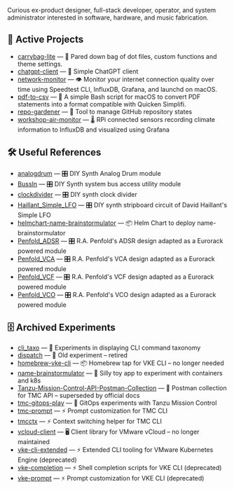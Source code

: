 Curious ex-product designer, full-stack developer, operator, and system administrator interested in software, hardware, and music fabrication.

## 🚀 Active Projects
- [carrybag-lite](https://github.com/ali5ter/carrybag-lite) — 🎒 Pared down bag of dot files, custom functions and theme settings.
- [chatgpt-client](https://github.com/ali5ter/chatgpt-client) — 💬 Simple ChatGPT client
- [network-monitor](https://github.com/ali5ter/network-monitor) — 👁️ Monitor your internet connection quality over time using Speedtest CLI, InfluxDB, Grafana, and launchd on macOS.
- [pdf-to-csv](https://github.com/ali5ter/pdf-to-csv) — 🧩 A simple Bash script for macOS to convert PDF statements into a format compatible with Quicken Simplifi.
- [repo-gardener](https://github.com/ali5ter/repo-gardener) — 🧩 Tool to manage GitHub repository states
- [workshop-air-monitor](https://github.com/ali5ter/workshop-air-monitor) — 🌡️ RPi connected sensors recording climate information to InfluxDB and visualized using Grafana

## 🛠️ Useful References
- [analogdrum](https://github.com/ali5ter/analogdrum) — 🎛️ DIY Synth Analog Drum module
- [BussIn](https://github.com/ali5ter/BussIn) — 🎛️ DIY Synth system bus access utility module
- [clockdivider](https://github.com/ali5ter/clockdivider) — 🎛️ DIY synth clock divider
- [Haillant_Simple_LFO](https://github.com/ali5ter/Haillant_Simple_LFO) — 🎛️ DIY synth stripboard circuit of David Haillant's Simple LFO
- [helmchart-name-brainstormulator](https://github.com/ali5ter/helmchart-name-brainstormulator) — 📦 Helm Chart to deploy name-brainstormulator
- [Penfold_ADSR](https://github.com/ali5ter/Penfold_ADSR) — 🎛️ R.A. Penfold's ADSR design adapted as a Eurorack powered module
- [Penfold_VCA](https://github.com/ali5ter/Penfold_VCA) — 🎛️ R.A. Penfold's VCA design adapted as a Eurorack powered module
- [Penfold_VCF](https://github.com/ali5ter/Penfold_VCF) — 🎛️ R.A. Penfold's VCF design adapted as a Eurorack powered module
- [Penfold_VCO](https://github.com/ali5ter/Penfold_VCO) — 🎛️ R.A. Penfold's VCO design adapted as a Eurorack powered module

## 🗄️ Archived Experiments
- [cli_taxo](https://github.com/ali5ter/cli_taxo) — 🧪 Experiments in displaying CLI command taxonomy
- [dispatch](https://github.com/ali5ter/dispatch) — 💼 Old experiment – retired
- [homebrew-vke-cli](https://github.com/ali5ter/homebrew-vke-cli) — 📦 Homebrew tap for VKE CLI – no longer needed
- [name-brainstormulator](https://github.com/ali5ter/name-brainstormulator) — 🧠 Silly toy app to experiment with containers and k8s
- [Tanzu-Mission-Control-API-Postman-Collection](https://github.com/ali5ter/Tanzu-Mission-Control-API-Postman-Collection) — 🔌 Postman collection for TMC API – superseded by official docs
- [tmc-gitops-play](https://github.com/ali5ter/tmc-gitops-play) — 🔧 GitOps experiments with Tanzu Mission Control
- [tmc-prompt](https://github.com/ali5ter/tmc-prompt) — ⚡️ Prompt customization for TMC CLI
- [tmcctx](https://github.com/ali5ter/tmcctx) — ⚡️ Context switching helper for TMC CLI
- [vcloud-client](https://github.com/ali5ter/vcloud-client) — 🖥️ Client library for VMware vCloud – no longer maintained
- [vke-cli-extended](https://github.com/ali5ter/vke-cli-extended) — ⚡️ Extended CLI tooling for VMware Kubernetes Engine (deprecated)
- [vke-completion](https://github.com/ali5ter/vke-completion) — ⚡️ Shell completion scripts for VKE CLI (deprecated)
- [vke-prompt](https://github.com/ali5ter/vke-prompt) — ⚡️ Prompt customization for VKE CLI (deprecated)
